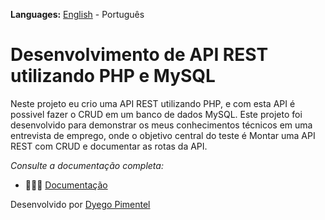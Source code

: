 **Languages:** [English](README.md) - Português

# Desenvolvimento de API REST utilizando PHP e MySQL

Neste projeto eu crio uma API REST utilizando PHP, e com esta API é possivel fazer o CRUD em um banco de dados MySQL.
Este projeto foi desenvolvido para demonstrar os meus conhecimentos técnicos em uma entrevista de emprego, onde o objetivo central do teste é Montar uma API REST com CRUD e documentar as rotas da API.

*Consulte a documentação completa:*

- 👩🏻‍💻 [Documentação ](https://dyego-pimentel.gitbook.io/api-rest-and-crud/)



Desenvolvido por [Dyego Pimentel](https://www.linkedin.com/in/dyegopimentel/)
